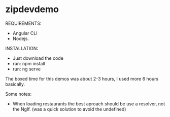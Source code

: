 # zipdevdemo

REQUIREMENTS:
- Angular CLI
- Nodejs.


INSTALLATION:
- Just download the code
- run: npm install
- run: ng serve

The boxed time for this demos was about 2-3 hours, I used more 6 hours basically.

Some notes:
- When loading restaurants the best aproach should be use a resolver, not the NgIf. (was a quick solution to avoid the undefined)
